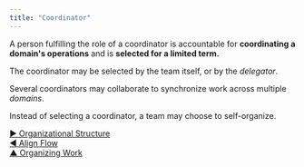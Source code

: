 ```yaml
---
title: "Coordinator"
---
```



A person fulfilling the role of a coordinator is accountable for **coordinating a domain's operations** and is **selected for a limited term.**

The coordinator may be selected by the team itself, or by the <dfn data-info="Delegator: An individual or group delegating responsibility for a domain to other(s).">delegator</dfn>.

Several coordinators may collaborate to synchronize work across multiple <dfn data-info="Domain: A distinct area of influence, activity and decision making within an organization.">domains</dfn>.

Instead of selecting a coordinator, a team may choose to self-organize.

[&#9654; Organizational Structure](organizational-structure.html)<br/>[&#9664; Align Flow](align-flow.html)<br/>[&#9650; Organizing Work](organizing-work.html)

